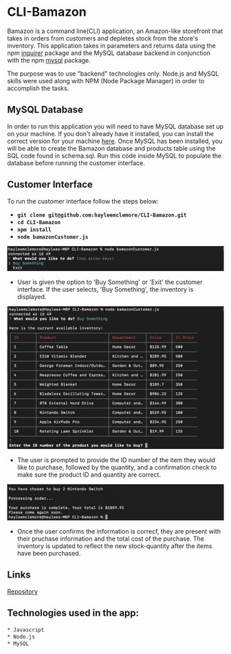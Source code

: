 
# CLI-Bamazon

Bamazon is a command line(CLI) application, an Amazon-like storefront that takes in orders from customers and depletes stock from the store's inventory. This application takes in parameters and returns data using the npm [inquirer](https://www.npmjs.com/package/inquirer) package and the MySQL database backend in conjunction with the npm [mysql](https://www.npmjs.com/package/mysql) package.
 
The purpose was to use "backend" technologies only. Node.js and MySQL skills were used along with NPM (Node Package Manager) in order to accomplish the tasks.


## MySQL Database
   In order to run this application you will need to have MySQL database set up on your machine. If you don't already have it installed, you can install the correct version for your machine [here](https://www.npmjs.com/package/mysql). Once MySQL has been installed, you will be able to create the Bamazon database and products table using the SQL code found in schema.sql. Run this code inside MySQL to populate the database before running the customer interface.

## Customer Interface
To run the customer interface follow the steps below:

* **`git clone git@github.com:hayleemclemore/CLI-Bamazon.git`**
* **`cd CLI-Bamazon`**
* **`npm install`**
* **`node bamazonCustomer.js`**


![results](./assets/images/connect.png)
* User is given the option to 'Buy Something' or 'Exit' the customer interface. If the user selects, 'Buy Something', the inventory is displayed.

![results](./assets/images/inventory.png)
* The user is prompted to provide the ID number of the item they would like to purchase, followed by the quantity, and a confirmation check to make sure the product ID and quantity are correct. 

![results](./assets/images/processing.png)
* Once the user confirms the information is correcf, they are present with their pruchase information and the total cost of the purchase. The inventory is updated to reflect the new stock-quantity after the items have been purchased. 


## Links
[Repository](https://github.com/hayleemclemore/CLI-Bamazon)

## Technologies used in the app:
    * Javascript
    * Node.js
    * MySQL
